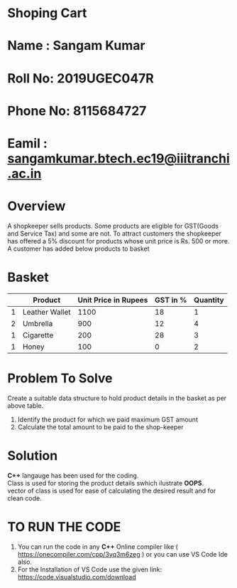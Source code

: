 # Shoping Cart
# Name : Sangam Kumar
# Roll No: 2019UGEC047R
# Phone No: 8115684727
# Eamil : sangamkumar.btech.ec19@iiitranchi.ac.in

# Overview
A shopkeeper sells products. Some products are eligible for GST(Goods and Service
Tax) and some are not. To attract customers the shopkeeper has offered a 5% discount
for products whose unit price is Rs. 500 or more.
A customer has added below products to basket

# Basket
|   | Product | Unit Price in Rupees | GST in % | Quantity |
|---|---------|----------------------|----------|----------|
| 1 | Leather Wallet | 1100 | 18 | 1|
| 2 | Umbrella | 900 | 12 | 4|
| 1 | Cigarette | 200 | 28 | 3|
| 1 | Honey | 100 | 0| 2|

# Problem To Solve
Create a suitable data structure to hold product details in the basket as per above table.
1. Identify the product for which we paid maximum GST amount
2. Calculate the total amount to be paid to the shop-keeper

# Solution
**C++** langauge has been used for the coding.  
Class is used for storing the product details swhich ilustrate **OOPS**.  
vector of class is used for ease of calculating the desired result and for clean code. 

 
# TO RUN THE CODE 
1. You can run the code in any **C++** Online compiler like ( https://onecompiler.com/cpp/3yq3m6zeg ) or you can use VS Code Ide also.
2. For the Installation  of VS Code  use the given link: https://code.visualstudio.com/download 
